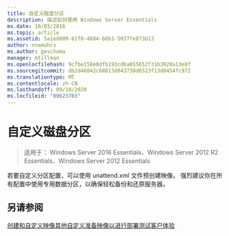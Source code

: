 ```yaml
---
title: 自定义磁盘分区
description: 描述如何使用 Windows Server Essentials
ms.date: 10/03/2016
ms.topic: article
ms.assetid: 5a1ed009-81f0-4884-b6b1-5037fe873b13
author: nnamuhcs
ms.author: geschuma
manager: mtillman
ms.openlocfilehash: 9cfbe158e0dfb193cd6a055652f31b3920a13e8f
ms.sourcegitcommit: db2d46842c68813d043738d6523f13d8454fc972
ms.translationtype: MT
ms.contentlocale: zh-CN
ms.lasthandoff: 09/10/2020
ms.locfileid: "89623703"
---
```

# <a name="customize-disk-partitions"></a>自定义磁盘分区

>适用于： Windows Server 2016 Essentials、Windows Server 2012 R2 Essentials、Windows Server 2012 Essentials

若要自定义分区配置，可以使用 unattend.xml 文件预创建映像。 强烈建议你在所有配置中使用专用数据分区，以确保轻松备份和还原服务器。

## <a name="see-also"></a>另请参阅
 [创建和自定义映像](Creating-and-Customizing-the-Image.md)[其他自定义](Additional-Customizations.md)[准备映像以进行部署](Preparing-the-Image-for-Deployment.md)[测试客户体验](Testing-the-Customer-Experience.md)